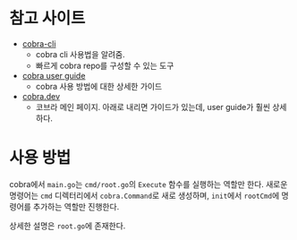 # 참고 사이트

- [cobra-cli](https://github.com/spf13/cobra-cli/blob/main/README.md)
    - cobra cli 사용법을 알려줌.
    - 빠르게 cobra repo를 구성할 수 있는 도구
- [cobra user guide](https://github.com/spf13/cobra/blob/main/site/content/user_guide.md)
    - cobra 사용 방법에 대한 상세한 가이드
- [cobra.dev](https://cobra.dev)
    - 코브라 메인 페이지. 아래로 내리면 가이드가 있는데, user guide가 훨씬 상세하다.


# 사용 방법

cobra에서 `main.go`는 `cmd/root.go`의 `Execute` 함수를 실행하는 역할만 한다.
새로운 명령어는 `cmd` 디렉터리에서 `cobra.Command`로 새로 생성하며, `init`에서 `rootCmd`에 명령어를 추가하는 역할만 진행한다.

상세한 설명은 `root.go`에 존재한다.
